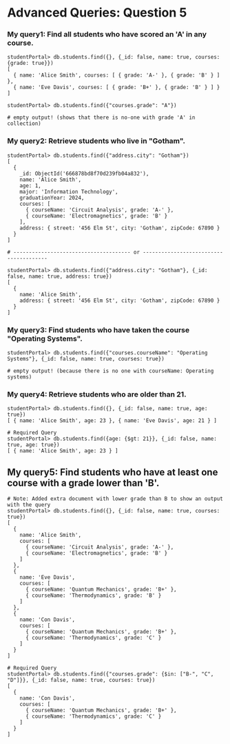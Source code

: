 # Advanced Queries: Question 5

### My query1: Find all students who have scored an 'A' in any course.

```shell
studentPortal> db.students.find({}, {_id: false, name: true, courses: {grade: true}})
[
  { name: 'Alice Smith', courses: [ { grade: 'A-' }, { grade: 'B' } ] },
  { name: 'Eve Davis', courses: [ { grade: 'B+' }, { grade: 'B' } ] }
]

studentPortal> db.students.find({"courses.grade": "A"})

# empty output! (shows that there is no-one with grade 'A' in collection)
```

### My query2: Retrieve students who live in "Gotham".

```shell
studentPortal> db.students.find({"address.city": "Gotham"})
[
  {
    _id: ObjectId('666878bd8f70d239fb04a832'),
    name: 'Alice Smith',
    age: 1,
    major: 'Information Technology',
    graduationYear: 2024,
    courses: [
      { courseName: 'Circuit Analysis', grade: 'A-' },
      { courseName: 'Electromagnetics', grade: 'B' }
    ],
    address: { street: '456 Elm St', city: 'Gotham', zipCode: 67890 }
  }
]

# -------------------------------------- or ---------------------------------------

studentPortal> db.students.find({"address.city": "Gotham"}, {_id: false, name: true, address: true})
[
  {
    name: 'Alice Smith',
    address: { street: '456 Elm St', city: 'Gotham', zipCode: 67890 }
  }
]
```

### My query3: Find students who have taken the course "Operating Systems".

```shell
studentPortal> db.students.find({"courses.courseName": "Operating Systems"}, {_id: false, name: true, courses: true})

# empty output! (because there is no one with courseName: Operating systems)
```

### My query4: Retrieve students who are older than 21.

```shell
studentPortal> db.students.find({}, {_id: false, name: true, age: true})
[ { name: 'Alice Smith', age: 23 }, { name: 'Eve Davis', age: 21 } ]

# Required Query
studentPortal> db.students.find({age: {$gt: 21}}, {_id: false, name: true, age: true})
[ { name: 'Alice Smith', age: 23 } ]
```

## My query5: Find students who have at least one course with a grade lower than 'B'.

```shell
# Note: Added extra document with lower grade than B to show an output with the query
studentPortal> db.students.find({}, {_id: false, name: true, courses: true})
[
  {
    name: 'Alice Smith',
    courses: [
      { courseName: 'Circuit Analysis', grade: 'A-' },
      { courseName: 'Electromagnetics', grade: 'B' }
    ]
  },
  {
    name: 'Eve Davis',
    courses: [
      { courseName: 'Quantum Mechanics', grade: 'B+' },
      { courseName: 'Thermodynamics', grade: 'B' }
    ]
  },
  {
    name: 'Con Davis',
    courses: [
      { courseName: 'Quantum Mechanics', grade: 'B+' },
      { courseName: 'Thermodynamics', grade: 'C' }
    ]
  }
]

# Required Query
studentPortal> db.students.find({"courses.grade": {$in: ["B-", "C", "D"]}}, {_id: false, name: true, courses: true})
[
  {
    name: 'Con Davis',
    courses: [
      { courseName: 'Quantum Mechanics', grade: 'B+' },
      { courseName: 'Thermodynamics', grade: 'C' }
    ]
  }
]
```

